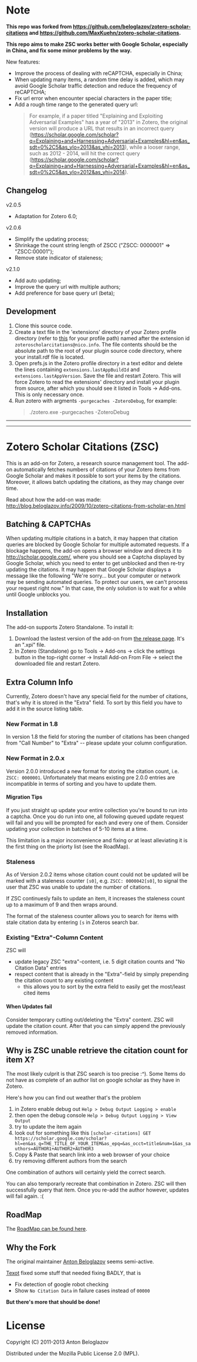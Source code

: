# Note
**This repo was forked from https://github.com/beloglazov/zotero-scholar-citations and https://github.com/MaxKuehn/zotero-scholar-citations.**

**This repo aims to make ZSC works better with Google Scholar, especially in China, and fix some minor problems by the way.**

New features: 
- Improve the process of dealing with reCAPTCHA, especially in China;
- When updating many items, a random time delay is added, which may avoid Google Scholar traffic detection and reduce the frequency of reCAPTCHA;
- Fix url error when encounter special characters in the paper title;
- Add a rough time range to the generated query url:
    > For example, if a paper titled "Explaining and Exploiting Adversarial Examples" has a year of "2013" in Zotero, the original version will produce a URL that results in an incorrect query (https://scholar.google.com/scholar?q=Explaining+and+Harnessing+Adversarial+Examples&hl=en&as_sdt=0%2C5&as_ylo=2013&as_yhi=2013), while a looser range, such as 2012 - 2014, will hit the correct query (https://scholar.google.com/scholar?q=Explaining+and+Harnessing+Adversarial+Examples&hl=en&as_sdt=0%2C5&as_ylo=2012&as_yhi=2014).


## Changelog
v2.0.5
- Adaptation for Zotero 6.0;

v2.0.6
- Simplify the updating process;
- Shrinkage the count string length of ZSCC ("ZSCC: 0000001" => "ZSCC:00001");
- Remove state indicator of staleness;

v2.1.0
- Add auto updating;
- Improve the query url with multiple authors;
- Add preference for base query url (beta);



## Development
1. Clone this source code.
2. Create a text file in the 'extensions' directory of your Zotero profile directory (refer to [this](https://www.zotero.org/support/dev/client_coding/plugin_development) for your profile path) named after the extension id `zoteroscholarcitations@nico.info`. The file contents should be the absolute path to the root of your plugin source code directory, where your install.rdf file is located.
3. Open prefs.js in the Zotero profile directory in a text editor and delete the lines containing `extensions.lastAppBuildId` and `extensions.lastAppVersion`. Save the file and restart Zotero. This will force Zotero to read the extensions' directory and install your plugin from source, after which you should see it listed in Tools → Add-ons. This is only necessary once.
4. Run zotero with argments `-purgecaches -ZoteroDebug`, for example:
   >./zotero.exe -purgecaches -ZoteroDebug


---
---
# Zotero Scholar Citations (ZSC)
This is an add-on for Zotero, a research source management tool. The add-on automatically fetches numbers of citations of your Zotero items from Google Scholar and makes it possible to sort your items by the citations. Moreover, it allows batch updating the citations, as they may change over time.

Read about how the add-on was made: http://blog.beloglazov.info/2009/10/zotero-citations-from-scholar-en.html

## Batching & CAPTCHAs
When updating multiple citations in a batch, it may happen that citation queries are blocked by Google Scholar for multiple automated requests. If a blockage happens, the add-on opens a browser window and directs it to http://scholar.google.com/, where you should see a Captcha displayed by Google Scholar, which you need to enter to get unblocked and then re-try updating the citations. It may happen that Google Scholar displays a message like the following "We're sorry... but your computer or network may be sending automated queries. To protect our users, we can't process your request right now." In that case, the only solution is to wait for a while until Google unblocks you.

## Installation
The add-on supports Zotero Standalone. To install it:
1. Download the lastest version of the add-on from [the release page](https://github.com/MaxKuehn/zotero-scholar-citations/releases). It's an ".xpi" file.
1. In Zotero (Standalone) go to Tools -> Add-ons -> click the settings button in the top-right corner -> Install Add-on From File -> select the downloaded file and restart Zotero.

## Extra Column Info
Currently, Zotero doesn't have any special field for the number of citations, that's why it is stored in the "Extra" field. To sort by this field you have to add it in the source listing table.

### New Format in 1.8
In version 1.8 the field for storing the number of citations has been changed from "Call Number" to "Extra" -- please update your column configuration.

### New Format in 2.0.x
Version 2.0.0 introduced a new format for storing the citation count, i.e. `ZSCC: 0000001`. Unfortunately that means existing pre 2.0.0 entries are incompatible in terms of sorting and you have to update them.

#### Migration Tips
If you just straight up update your entire collection you're bound to run into a captcha. Once you do run into one, all following queued update request will fail and you will be prompted for each and every one of them. Consider updating your collection in batches of 5-10 items at a time.

This limitation is a major inconvenience and fixing or at least alleviating it is the first thing on the priorty list (see the RoadMap).

### Staleness
As of Version 2.0.2 items whose citation count could not be updated will be marked with a staleness counter `[s0]`, e.g. `ZSCC: 0000042[s0]`, to signal the user that ZSC was unable to update the number of citations.

If ZSC continuesly fails to update an item, it increases the staleness count up to a maximum of 9 and then wraps around.

The format of the staleness counter allows you to search for items with stale citation data by entering `[s` in Zoteros search bar.

### Existing "Extra"-Column Content
ZSC will
- update legacy ZSC "extra"-content, i.e. 5 digit citation counts and "No Citation Data" entries
- respect content that is already in the "Extra"-field by simply prepending the citation count to any existing content
    - this allows you to sort by the extra field to easily get the most/least cited items

#### When Updates fail
Consider temporary cutting out/deleting the "Extra" content. ZSC will update the citation count. After that you can simply append the previously removed information.

## Why is ZSC unable retrieve the citation count for item X?
The most likely culprit is that ZSC search is too precise :^). Some Items do not have as complete of an author list on google scholar as they have in Zotero.

Here's how you can find out weather that's the problem
1. in Zotero enable debug out `Help > Debug Output Logging > enable`
1. then open the debug console `Help > Debug Output Logging > View Output`
1. try to update the item again
1. look out for something like this `[scholar-citations] GET https://scholar.google.com/scholar?hl=en&as_q=THE_TITLE_OF_YOUR_ITEM&as_epq=&as_occt=title&num=1&as_sauthors=AUTHOR1+AUTHOR2+AUTHOR3`
1. Copy & Paste that search link into a web browser of your choice
1. try removing different authors from the search

One combination of authors will certainly yield the correct search.

You can also temporarly recreate that combination in Zotero. ZSC will then successfully query that item. Once you re-add the author however, updates will fail again. :(

## RoadMap
The [RoadMap can be found here](https://github.com/MaxKuehn/zotero-scholar-citations/blob/develop/RoadMap.md).

## Why the Fork

The original maintainer [Anton Beloglazov](https://github.com/beloglazov) seems semi-active.

[Texot](https://github.com/tete1030) fixed some stuff that needed fixing BADLY, that is

- Fix detection of google robot checking
- Show `No Citation Data` in failure cases instead of `00000`

**But there's more that should be done!**

# License

Copyright (C) 2011-2013 Anton Beloglazov

Distributed under the Mozilla Public License 2.0 (MPL).
